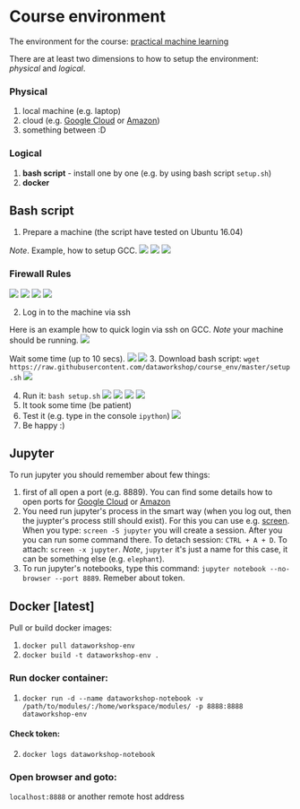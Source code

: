 # Course environment
The environment for the course: [practical machine learning](http://dataworkshop.eu)

There are at least two dimensions to how to setup the environment: *physical* and *logical*.


### Physical 
1. local machine (e.g. laptop)
2. cloud (e.g. [Google Cloud](https://github.com/dataworkshop/gcloud_setup) or [Amazon](https://github.com/dataworkshop/amazon_setup))
3. something between :D

### Logical
1. **bash script** - install one by one (e.g. by using bash script `setup.sh`)
2. **docker** 

## Bash script
1. Prepare a machine (the script have tested on Ubuntu 16.04)

*Note*. Example, how to setup GCC.
![](images/inst1.png)
![](images/inst2.png)
![](images/inst3.png)

### Firewall Rules
![](images/rule1.png)
![](images/rule2.png)
![](images/rule3.png)
![](images/rule4.png)

2. Log in to the machine via ssh

Here is an example how to quick login via ssh on GCC.
*Note* your machine should be running.
![](images/ssh1.png)

Wait some time (up to 10 secs).
![](images/ssh2.png)
![](images/ssh3.png)
3. Download bash script: `wget https://raw.githubusercontent.com/dataworkshop/course_env/master/setup.sh`
![](images/setup1.png)

4. Run it: `bash setup.sh`
![](images/setup2.png)
![](images/setup3.png)
![](images/setup4.png)
![](images/setup5.png)
5. It took some time (be patient)
6. Test it (e.g. type in the console `ipython`)
![](images/ipython.png)
7. Be happy :)

## Jupyter
To run jupyter you should remember about few things:
1. first of all open a port (e.g. 8889). You can find some details how to open ports for [Google Cloud](https://github.com/dataworkshop/gcloud_setup) or [Amazon](https://github.com/dataworkshop/amazon_setup)
2. You need run jupyter's process in the smart way (when you log out, then the juypter's process still should exist). For this you can use e.g. [screen](https://kb.iu.edu/d/acuy). When you type: `screen -S jupyter` you will create a session. After you you can run some command there. To detach session: `CTRL + A + D`. To attach: `screen -x jupyter`. *Note*, `jupyter` it's just a name for this case, it can be something else (e.g. `elephant`).
3. To run jupyter's notebooks, type this command: `jupyter notebook --no-browser --port 8889`. Remeber about token.


## Docker [latest]

Pull or build docker images:
1. `docker pull dataworkshop-env`
2. `docker build -t dataworkshop-env .`

### Run docker container:
1. `docker run -d --name dataworkshop-notebook -v /path/to/modules/:/home/workspace/modules/ -p 8888:8888 dataworkshop-env`

#### Check token:
2. `docker logs dataworkshop-notebook`

### Open browser and goto:
`localhost:8888` or another remote host address
